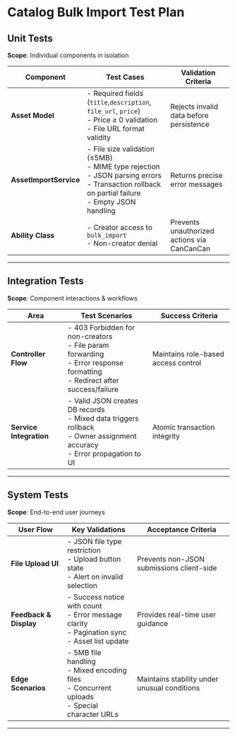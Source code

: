 
# Catalog Bulk Import Test Plan

## Unit Tests  
**Scope**: Individual components in isolation  

| Component            | Test Cases                              | Validation Criteria                          |
|----------------------|----------------------------------------|---------------------------------------------|
| **Asset Model**      | - Required fields (`title`,`description`,  `file_url`, `price`)<br>- Price ≥ 0 validation<br>- File URL format validity | Rejects invalid data before persistence     |
| **AssetImportService** | - File size validation (≤5MB)<br>- MIME type rejection<br>- JSON parsing errors<br>- Transaction rollback on partial failure<br>- Empty JSON handling | Returns precise error messages              |
| **Ability Class**    | - Creator access to `bulk_import`<br>- Non-creator denial | Prevents unauthorized actions via CanCanCan |

---

## Integration Tests  
**Scope**: Component interactions & workflows  

| Area                 | Test Scenarios                          | Success Criteria                            |
|----------------------|----------------------------------------|---------------------------------------------|
| **Controller Flow**  | - 403 Forbidden for non-creators<br>- File param forwarding<br>- Error response formatting<br>- Redirect after success/failure | Maintains role-based access control         |
| **Service Integration** | - Valid JSON creates DB records<br>- Mixed data triggers rollback<br>- Owner assignment accuracy<br>- Error propagation to UI | Atomic transaction integrity                |
---

## System Tests  
**Scope**: End-to-end user journeys  

| User Flow            | Key Validations                        | Acceptance Criteria                         |
|----------------------|----------------------------------------|---------------------------------------------|
| **File Upload UI**   | - JSON file type restriction<br>- Upload button state<br>- Alert on invalid selection | Prevents non-JSON submissions client-side   |
| **Feedback & Display** | - Success notice with count<br>- Error message clarity<br>- Pagination sync<br>- Asset list update | Provides real-time user guidance            |
| **Edge Scenarios**   | - 5MB file handling<br>- Mixed encoding files<br>- Concurrent uploads<br>- Special character URLs | Maintains stability under unusual conditions |

---
